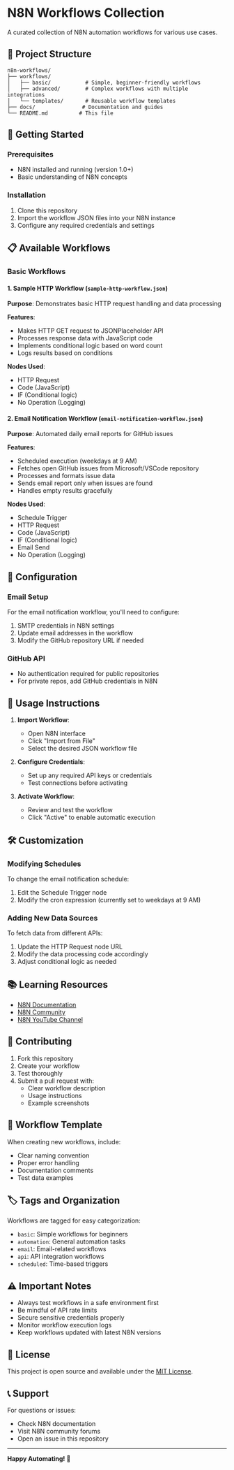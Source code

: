 # N8N Workflows Collection

A curated collection of N8N automation workflows for various use cases.

## 📁 Project Structure

```
n8n-workflows/
├── workflows/
│   ├── basic/           # Simple, beginner-friendly workflows
│   ├── advanced/        # Complex workflows with multiple integrations
│   └── templates/       # Reusable workflow templates
├── docs/               # Documentation and guides
└── README.md          # This file
```

## 🚀 Getting Started

### Prerequisites
- N8N installed and running (version 1.0+)
- Basic understanding of N8N concepts

### Installation
1. Clone this repository
2. Import the workflow JSON files into your N8N instance
3. Configure any required credentials and settings

## 📋 Available Workflows

### Basic Workflows

#### 1. Sample HTTP Workflow (`sample-http-workflow.json`)
**Purpose**: Demonstrates basic HTTP request handling and data processing

**Features**:
- Makes HTTP GET request to JSONPlaceholder API
- Processes response data with JavaScript code
- Implements conditional logic based on word count
- Logs results based on conditions

**Nodes Used**:
- HTTP Request
- Code (JavaScript)
- IF (Conditional logic)
- No Operation (Logging)

#### 2. Email Notification Workflow (`email-notification-workflow.json`)
**Purpose**: Automated daily email reports for GitHub issues

**Features**:
- Scheduled execution (weekdays at 9 AM)
- Fetches open GitHub issues from Microsoft/VSCode repository
- Processes and formats issue data
- Sends email report only when issues are found
- Handles empty results gracefully

**Nodes Used**:
- Schedule Trigger
- HTTP Request
- Code (JavaScript)
- IF (Conditional logic)
- Email Send
- No Operation (Logging)

## 🔧 Configuration

### Email Setup
For the email notification workflow, you'll need to configure:
1. SMTP credentials in N8N settings
2. Update email addresses in the workflow
3. Modify the GitHub repository URL if needed

### GitHub API
- No authentication required for public repositories
- For private repos, add GitHub credentials in N8N

## 📖 Usage Instructions

1. **Import Workflow**:
   - Open N8N interface
   - Click "Import from File"
   - Select the desired JSON workflow file

2. **Configure Credentials**:
   - Set up any required API keys or credentials
   - Test connections before activating

3. **Activate Workflow**:
   - Review and test the workflow
   - Click "Active" to enable automatic execution

## 🛠️ Customization

### Modifying Schedules
To change the email notification schedule:
1. Edit the Schedule Trigger node
2. Modify the cron expression (currently set to weekdays at 9 AM)

### Adding New Data Sources
To fetch data from different APIs:
1. Update the HTTP Request node URL
2. Modify the data processing code accordingly
3. Adjust conditional logic as needed

## 📚 Learning Resources

- [N8N Documentation](https://docs.n8n.io/)
- [N8N Community](https://community.n8n.io/)
- [N8N YouTube Channel](https://www.youtube.com/c/n8nio)

## 🤝 Contributing

1. Fork this repository
2. Create your workflow
3. Test thoroughly
4. Submit a pull request with:
   - Clear workflow description
   - Usage instructions
   - Example screenshots

## 📝 Workflow Template

When creating new workflows, include:
- Clear naming convention
- Proper error handling
- Documentation comments
- Test data examples

## 🏷️ Tags and Organization

Workflows are tagged for easy categorization:
- `basic`: Simple workflows for beginners
- `automation`: General automation tasks
- `email`: Email-related workflows
- `api`: API integration workflows
- `scheduled`: Time-based triggers

## ⚠️ Important Notes

- Always test workflows in a safe environment first
- Be mindful of API rate limits
- Secure sensitive credentials properly
- Monitor workflow execution logs
- Keep workflows updated with latest N8N versions

## 📄 License

This project is open source and available under the [MIT License](LICENSE).

## 📞 Support

For questions or issues:
- Check N8N documentation
- Visit N8N community forums
- Open an issue in this repository

---

**Happy Automating! 🎉**